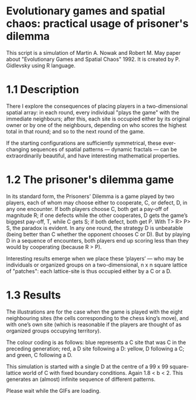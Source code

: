 # Evolutionary games and spatial chaos: practical usage of prisoner's dilemma
This script is a simulation of Martin A. Nowak and Robert M. May paper about "Evolutionary Games and Spatial Chaos" 1992. It is created by P. Gidlevsky using R language.

# 1.1 Description
There I explore the consequences of placing players in a two-dimensional spatial array: in each round, every individual "plays the game" with the immediate neighbours; after this, each site is occupied either by its original owner or by one of the neighbours, depending on who scores the highest total in that round; and so to the next round of the game.

If the starting configurations are sufficiently symmetrical, these ever-changing sequences of spatial patterns — dynamic fractals — can be extraordinarily beautiful, and have interesting mathematical properties. 
# 1.2 The prisoner's dilemma game
In its standard form, the Prisoners' Dilemma is a game played by two players, each of whom may choose either to cooperate, C, or defect, D, in any one encounter. If both players choose C, both get a pay-off of magnitude R; if one defects while the other cooperates, D gets the game’s biggest pay-off, T, while C gets S; if both defect, both get P. With T> R> P> S, the paradox is evident. In any one round, the strategy D is unbeatable (being better than C whether the opponent chooses C or D). But by playing D in a sequence of encounters, both players end up scoring less than they would by cooperating (because R > P). 

Interesting results emerge when we place these ‘players’ — who may be individuals or organized groups on a two-dimensional, n x n square lattice of "patches": each lattice-site is thus occupied either by a C or a D. 
# 1.3 Results
The illustrations are for the case when the game is played with the eight neighbouring sites (the cells corresponding to the chess king’s move), and with one’s own site (which is reasonable if the players are thought of as organized groups occupying territory).

The colour coding is as follows: blue represents a C site that was C in the preceding generation; red, a D site following a D: yellow, D following a C; and green, C following a D. 

This simulation is started with a single D at the centre of a 99 x 99 square-lattice world of C with fixed boundary conditions. Again 1.8 < b < 2. This generates an (almost) infinite sequence of different patterns.

Please wait while the GIFs are loading.

<img Align="center" height="" width="" src="https://github.com/Gids-Github/images/blob/main/75es74.gif" alt="">
<img height="" width="" src="https://github.com/Gids-Github/images/blob/main/75esdo.gif" alt="">
